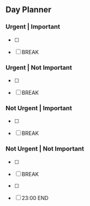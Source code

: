 ## Day Planner
### Urgent | Important
- [ ] 
- [ ] BREAK
  

### Urgent | Not Important
- [ ] 
- [ ] BREAK


### Not Urgent | Important
- [ ] 
- [ ] BREAK


### Not Urgent | Not Important
- [ ] 
- [ ] BREAK
- [ ] 
- [ ] 23:00 END


